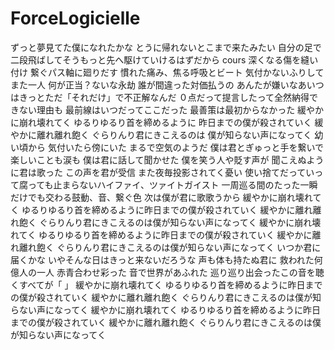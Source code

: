 # ForceLogicielle

ずっと夢見てた僕になれたかな とうに帰れないとこまで来たみたい
自分の足で二段飛ばしてそうもっと先へ駆けていけるはずだから cours
深くなる傷を縫い付け 繋ぐパス軸に廻りだす
慣れた痛み、焦る呼吸とビート 気付かないふりしてまた一人
何が正当？ないな永劫 誰が間違った対価払うの
あんたが嫌いなあいつはきっとただ「それだけ」で不正解なんだ
０点だって提言したって全然納得できない理由も
最前線はいつだってここだった 最善策は最初からなかった
緩やかに崩れ壊れてく
ゆるりゆるり首を締めるように 昨日までの僕が殺されていく
緩やかに離れ離れ飽く
ぐらりんり君にきこえるのは 僕が知らない声になってく
幼い頃から 気付いたら傍にいた
まるで空気のようだ 僕は君とぎゅっと手を繋いで
楽しいことも涙も 僕は君に話して聞かせた
僕を笑う人や貶す声が 聞こえぬように君は歌った
この声を君が受信 また夜毎投影されてく憂い
使い捨てだっていって腐っても止まらないハイファイ、ツァイトガイスト
一周巡る間のたった一瞬だけでも交わる鼓動、音、繋ぐ色
次は僕が君に歌歌うから
緩やかに崩れ壊れてく
ゆるりゆるり首を締めるように昨日までの僕が殺されていく
緩やかに離れ離れ飽く
ぐらりんり君にきこえるのは僕が知らない声になってく
緩やかに崩れ壊れてく
ゆるりゆるり首を締めるように昨日までの僕が殺されていく
緩やかに離れ離れ飽く
ぐらりんり君にきこえるのは僕が知らない声になってく
いつか君に届くかな いやそんな日はきっと来ないだろうな
声も体も持たぬ君に 救われた何億人の一人
赤青合わせ彩った 音で世界があふれた
巡り巡り出会ったこの音を聴くすべてが「 」
緩やかに崩れ壊れてく
ゆるりゆるり首を締めるように昨日までの僕が殺されていく
緩やかに離れ離れ飽く
ぐらりんり君にきこえるのは僕が知らない声になってく
緩やかに崩れ壊れてく
ゆるりゆるり首を締めるように昨日までの僕が殺されていく
緩やかに離れ離れ飽く
ぐらりんり君にきこえるのは僕が知らない声になってく
